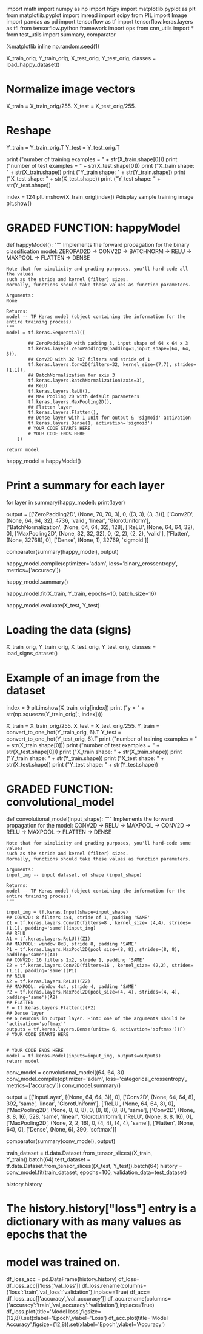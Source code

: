 import math
import numpy as np
import h5py
import matplotlib.pyplot as plt
from matplotlib.pyplot import imread
import scipy
from PIL import Image
import pandas as pd
import tensorflow as tf
import tensorflow.keras.layers as tfl
from tensorflow.python.framework import ops
from cnn_utils import *
from test_utils import summary, comparator

%matplotlib inline
np.random.seed(1)

X_train_orig, Y_train_orig, X_test_orig, Y_test_orig, classes = load_happy_dataset()

# Normalize image vectors
X_train = X_train_orig/255.
X_test = X_test_orig/255.

# Reshape
Y_train = Y_train_orig.T
Y_test = Y_test_orig.T

print ("number of training examples = " + str(X_train.shape[0]))
print ("number of test examples = " + str(X_test.shape[0]))
print ("X_train shape: " + str(X_train.shape))
print ("Y_train shape: " + str(Y_train.shape))
print ("X_test shape: " + str(X_test.shape))
print ("Y_test shape: " + str(Y_test.shape))

index = 124
plt.imshow(X_train_orig[index]) #display sample training image
plt.show()

# GRADED FUNCTION: happyModel

def happyModel():
    """
    Implements the forward propagation for the binary classification model:
    ZEROPAD2D -> CONV2D -> BATCHNORM -> RELU -> MAXPOOL -> FLATTEN -> DENSE
    
    Note that for simplicity and grading purposes, you'll hard-code all the values
    such as the stride and kernel (filter) sizes. 
    Normally, functions should take these values as function parameters.
    
    Arguments:
    None

    Returns:
    model -- TF Keras model (object containing the information for the entire training process) 
    """
    model = tf.keras.Sequential([

            ## ZeroPadding2D with padding 3, input shape of 64 x 64 x 3            
            tf.keras.layers.ZeroPadding2D(padding=3,input_shape=(64, 64, 3)),
            ## Conv2D with 32 7x7 filters and stride of 1
            tf.keras.layers.Conv2D(filters=32, kernel_size=(7,7), strides=(1,1)),
            ## BatchNormalization for axis 3
            tf.keras.layers.BatchNormalization(axis=3),
            ## ReLU
            tf.keras.layers.ReLU(),
            ## Max Pooling 2D with default parameters
            tf.keras.layers.MaxPooling2D(),
            ## Flatten layer
            tf.keras.layers.Flatten(),
            ## Dense layer with 1 unit for output & 'sigmoid' activation
            tf.keras.layers.Dense(1, activation='sigmoid')
            # YOUR CODE STARTS HERE
            # YOUR CODE ENDS HERE
        ])
    
    return model

happy_model = happyModel()
# Print a summary for each layer
for layer in summary(happy_model):
    print(layer)
    
output = [['ZeroPadding2D', (None, 70, 70, 3), 0, ((3, 3), (3, 3))],
            ['Conv2D', (None, 64, 64, 32), 4736, 'valid', 'linear', 'GlorotUniform'],
            ['BatchNormalization', (None, 64, 64, 32), 128],
            ['ReLU', (None, 64, 64, 32), 0],
            ['MaxPooling2D', (None, 32, 32, 32), 0, (2, 2), (2, 2), 'valid'],
            ['Flatten', (None, 32768), 0],
            ['Dense', (None, 1), 32769, 'sigmoid']]
    
comparator(summary(happy_model), output)

happy_model.compile(optimizer='adam',
                   loss='binary_crossentropy',
                   metrics=['accuracy'])

happy_model.summary()

happy_model.fit(X_train, Y_train, epochs=10, batch_size=16)

happy_model.evaluate(X_test, Y_test)

# Loading the data (signs)
X_train_orig, Y_train_orig, X_test_orig, Y_test_orig, classes = load_signs_dataset()

# Example of an image from the dataset
index = 9
plt.imshow(X_train_orig[index])
print ("y = " + str(np.squeeze(Y_train_orig[:, index])))

X_train = X_train_orig/255.
X_test = X_test_orig/255.
Y_train = convert_to_one_hot(Y_train_orig, 6).T
Y_test = convert_to_one_hot(Y_test_orig, 6).T
print ("number of training examples = " + str(X_train.shape[0]))
print ("number of test examples = " + str(X_test.shape[0]))
print ("X_train shape: " + str(X_train.shape))
print ("Y_train shape: " + str(Y_train.shape))
print ("X_test shape: " + str(X_test.shape))
print ("Y_test shape: " + str(Y_test.shape))

# GRADED FUNCTION: convolutional_model

def convolutional_model(input_shape):
    """
    Implements the forward propagation for the model:
    CONV2D -> RELU -> MAXPOOL -> CONV2D -> RELU -> MAXPOOL -> FLATTEN -> DENSE
    
    Note that for simplicity and grading purposes, you'll hard-code some values
    such as the stride and kernel (filter) sizes. 
    Normally, functions should take these values as function parameters.
    
    Arguments:
    input_img -- input dataset, of shape (input_shape)

    Returns:
    model -- TF Keras model (object containing the information for the entire training process) 
    """

    input_img = tf.keras.Input(shape=input_shape)
    ## CONV2D: 8 filters 4x4, stride of 1, padding 'SAME'
    Z1 = tf.keras.layers.Conv2D(filters=8 , kernel_size= (4,4), strides=(1,1), padding='same')(input_img)
    ## RELU
    A1 = tf.keras.layers.ReLU()(Z1)
    ## MAXPOOL: window 8x8, stride 8, padding 'SAME'
    P1 = tf.keras.layers.MaxPool2D(pool_size=(8, 8), strides=(8, 8), padding='same')(A1)
    ## CONV2D: 16 filters 2x2, stride 1, padding 'SAME'
    Z2 = tf.keras.layers.Conv2D(filters=16 , kernel_size= (2,2), strides=(1,1), padding='same')(P1)
    ## RELU
    A2 = tf.keras.layers.ReLU()(Z2)
    ## MAXPOOL: window 4x4, stride 4, padding 'SAME'
    P2 = tf.keras.layers.MaxPool2D(pool_size=(4, 4), strides=(4, 4), padding='same')(A2)
    ## FLATTEN
    F = tf.keras.layers.Flatten()(P2)
    ## Dense layer
    ## 6 neurons in output layer. Hint: one of the arguments should be "activation='softmax'" 
    outputs = tf.keras.layers.Dense(units= 6, activation='softmax')(F)
    # YOUR CODE STARTS HERE
    
    
    # YOUR CODE ENDS HERE
    model = tf.keras.Model(inputs=input_img, outputs=outputs)
    return model

conv_model = convolutional_model((64, 64, 3))
conv_model.compile(optimizer='adam',
                  loss='categorical_crossentropy',
                  metrics=['accuracy'])
conv_model.summary()
    
output = [['InputLayer', [(None, 64, 64, 3)], 0],
        ['Conv2D', (None, 64, 64, 8), 392, 'same', 'linear', 'GlorotUniform'],
        ['ReLU', (None, 64, 64, 8), 0],
        ['MaxPooling2D', (None, 8, 8, 8), 0, (8, 8), (8, 8), 'same'],
        ['Conv2D', (None, 8, 8, 16), 528, 'same', 'linear', 'GlorotUniform'],
        ['ReLU', (None, 8, 8, 16), 0],
        ['MaxPooling2D', (None, 2, 2, 16), 0, (4, 4), (4, 4), 'same'],
        ['Flatten', (None, 64), 0],
        ['Dense', (None, 6), 390, 'softmax']]
    
comparator(summary(conv_model), output)

train_dataset = tf.data.Dataset.from_tensor_slices((X_train, Y_train)).batch(64)
test_dataset = tf.data.Dataset.from_tensor_slices((X_test, Y_test)).batch(64)
history = conv_model.fit(train_dataset, epochs=100, validation_data=test_dataset)

history.history

# The history.history["loss"] entry is a dictionary with as many values as epochs that the
# model was trained on. 
df_loss_acc = pd.DataFrame(history.history)
df_loss= df_loss_acc[['loss','val_loss']]
df_loss.rename(columns={'loss':'train','val_loss':'validation'},inplace=True)
df_acc= df_loss_acc[['accuracy','val_accuracy']]
df_acc.rename(columns={'accuracy':'train','val_accuracy':'validation'},inplace=True)
df_loss.plot(title='Model loss',figsize=(12,8)).set(xlabel='Epoch',ylabel='Loss')
df_acc.plot(title='Model Accuracy',figsize=(12,8)).set(xlabel='Epoch',ylabel='Accuracy')
